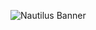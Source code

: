 ![Nautilus Banner](https://user-images.githubusercontent.com/4832319/161444681-94fec962-ac81-453d-a08e-8b91e84c6586.png)

